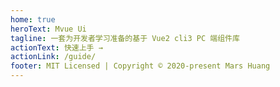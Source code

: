 ```yaml
---
home: true
heroText: Mvue Ui
tagline: 一套为开发者学习准备的基于 Vue2 cli3 PC 端组件库
actionText: 快速上手 →
actionLink: /guide/
footer: MIT Licensed | Copyright © 2020-present Mars Huang
---
```

